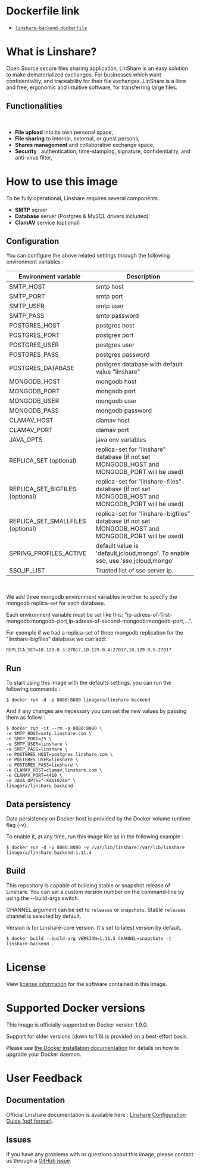 Dockerfile link
===============

- [`linshare-backend-dockerfile`](https://github.com/linagora/linshare-backend-dockerfile/blob/master/Dockerfile)

What is Linshare?
=================

Open Source secure files sharing application, LinShare is an easy solution to make dematerialized exchanges. For businesses which want confidentiality, and traceability for their file exchanges. LinShare is a libre and free, ergonomic and intuitive software, for transferring large files.

Functionalities
---------------

</br>

* **File upload** into its own personal space,
* **File sharing** to internal, external, or guest persons,
* **Shares management** and collaborative exchange space,
* **Security** : authentication, time-stamping, signature, confidentiality, and anti-virus filter,


How to use this image
=====================

To be fully operational, Linshare requires several components :
* **SMTP** server
* **Database** server (Postgres & MySQL drivers included)
* **ClamAV** service (optional)

Configuration
-------------

You can configure the above related settings through the following environment variables :

| Environment variable              | Description
|-----------------------------------|---------------------------------------------------------------------------------------------------
|SMTP_HOST                          | smtp host
|SMTP_PORT                          | smtp port
|SMTP_USER                          | smtp user
|SMTP_PASS                          | smtp password
|POSTGRES_HOST                      | postgres host
|POSTGRES_PORT                      | postgres port
|POSTGRES_USER                      | postgres user
|POSTGRES_PASS                      | postgres password
|POSTGRES_DATABASE                  | postgres database with default value "linshare"
|MONGODB_HOST                       | mongodb host
|MONGODB_PORT                       | mongodb port
|MONGODB_USER                       | mongodb user
|MONGODB_PASS                       | mongodb password
|CLAMAV_HOST                        | clamav host
|CLAMAV_PORT                        | clamav port
|JAVA_OPTS                          | java env variables
|REPLICA_SET (optional)             | replica-set for "linshare" database (if not set MONGODB_HOST and MONGODB_PORT will be used)
|REPLICA_SET_BIGFILES (optional)    | replica-set for "linshare-files" database (if not set MONGODB_HOST and MONGODB_PORT will be used)
|REPLICA_SET_SMALLFILES (optional)  | replica-set for "linshare-bigfiles" database (if not set MONGODB_HOST and MONGODB_PORT will be used)
|SPRING_PROFILES_ACTIVE             | default value is 'default,jcloud,mongo'. To enable sso, use 'sso,jcloud,mongo'
|SSO_IP_LIST                        | Trusted list of sso server ip.
<br/>

We add three mongodb environment variables in orther to specify the mongodb replica-set for each database.

Each environment variable must be set like this: "ip-adress-of-first-mongodb:mongodb-port,ip-adress-of-second-mongodb:mongodb-port,...".

For exemple if we had a replica-set of three mongodb replication for the "linshare-bigfiles" database we can add: 

`REPLICA_SET=10.129.0.3:27017,10.129.0.4:27017,10.129.0.5:27017`

Run
---

To start using this image with the defaults settings, you can run the following commands :

```console
$ docker run -d -p 8080:8080 linagora/linshare-backend
```

And if any changes are necessary you can set the new values by passing them as follow :

```console
$ docker run -it --rm -p 8080:8080 \
-e SMTP_HOST=smtp.linshare.com \
-e SMTP_PORT=25 \
-e SMTP_USER=linshare \
-e SMTP_PASS=linshare \
-e POSTGRES_HOST=postgres.linshare.com \
-e POSTGRES_USER=linshare \
-e POSTGRES_PASS=linshare \
-e CLAMAV_HOST=clamav.linshare.com \
-e CLAMAV_PORT=4410 \
-e JAVA_OPTS="-Xms1024m" \
linagora/linshare-backend
```

Data persistency
----------------

Data persistency on Docker host is provided by the Docker volume runtime flag (-v).

To enable it, at any time, run this image like as in the following example :

```console
$ docker run -d -p 8080:8080 -v /var/lib/linshare:/var/lib/linshare linagora/linshare-backend:1.11.4
```

Build
-----

This repository is capable of building stable or snapshot release of Linshare.
You can set a custom version number on the command-line by using the --build-args switch.

CHANNEL argument can be set to `releases` or `snapshots`.
Stable `releases` channel is selected by default.

Version is for Linshare-core version. It's set to latest version by default.

```console
$ docker build --build-arg VERSION=1.11.5 CHANNEL=snapshots -t linshare-backend .
```

License
=======

View [license information](http://www.linshare.org/licenses/LinShare-License_AfferoGPL-v3_en.pdf) for the software contained in this image.

Supported Docker versions
=========================

This image is officially supported on Docker version 1.9.0.

Support for older versions (down to 1.6) is provided on a best-effort basis.

Please see [the Docker installation documentation](https://docs.docker.com/installation/) for details on how to upgrade your Docker daemon.

User Feedback
=============

Documentation
-------------

Official Linshare documentation is available here : [Linshare Configuration Guide (pdf format)](http://download.linshare.org/documentation/admins/Linagora_DOC_LinShare-1.7.0_Guide-Config-Admin_fr_20150303.pdf).


Issues
------

If you have any problems with or questions about this image, please contact us through a [GitHub issue](https://github.com/linagora/linshare-backend/issues).
